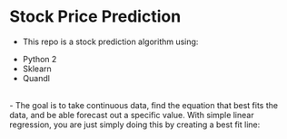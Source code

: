 # Stock Price Prediction

- This repo is a stock prediction algorithm using:<br/>
* Python 2
* Sklearn
* Quandl
<br/>
 - The goal is to take continuous data, find the equation that best fits the data, and be able forecast out a specific value. With simple linear regression, you are just simply doing this by creating a best fit line:

